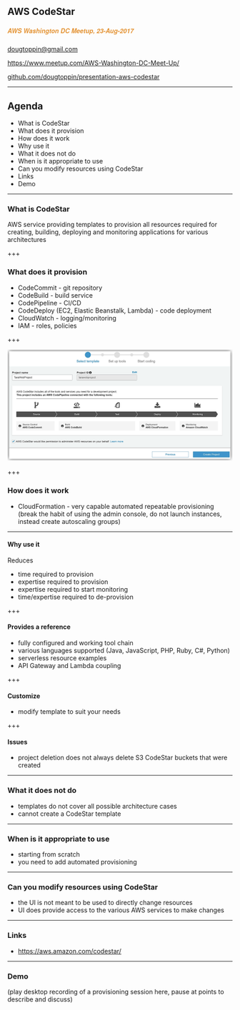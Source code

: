 ## AWS CodeStar
##### <span style="font-family:Helvetica Neue; font-weight:bold"><span style="color:#e49436">AWS Washington DC Meetup, 23-Aug-2017</span>
<span style="color:#e49436">dougtoppin@gmail.com</span>
<span style="color:#e49436">

<a target="_blank" href="https://www.meetup.com/AWS-Washington-DC-Meet-Up/">https://www.meetup.com/AWS-Washington-DC-Meet-Up/</a></span>

<span style="color:#e49436"><a target="_blank"  href="https://github.com/dougtoppin/presentation-aws-codestar">github.com/dougtoppin/presentation-aws-codestar</a></span>

---

## Agenda

* What is CodeStar
* What does it provision
* How does it work
* Why use it
* What it does not do
* When is it appropriate to use
* Can you modify resources using CodeStar
* Links
* Demo

---
### What is CodeStar

AWS service providing templates to provision all resources required for creating, building, deploying and monitoring applications for various architectures

+++
### What does it provision

* CodeCommit - git repository
* CodeBuild - build service
* CodePipeline - CI/CD
* CodeDeploy (EC2, Elastic Beanstalk, Lambda) - code deployment
* CloudWatch - logging/monitoring
* IAM - roles, policies

+++

![Pipeline](assets/AWSCodeStarProjectPipeline.png)

+++
### How does it work

* CloudFormation - very capable automated repeatable provisioning (break the habit of using the admin console, do not launch instances, instead create autoscaling groups)
---
#### Why use it

Reduces
* time required to provision
* expertise required to provision
* expertise required to start monitoring
* time/expertise required to de-provision

+++
#### Provides a reference
* fully configured and working tool chain
* various languages supported (Java, JavaScript, PHP, Ruby, C#, Python)
* serverless resource examples
* API Gateway and Lambda coupling

+++
#### Customize
* modify template to suit your needs

+++
#### Issues
* project deletion does not always delete S3 CodeStar buckets that were created


---
### What it does not do

* templates do not cover all possible architecture cases
* cannot create a CodeStar template

---
### When is it appropriate to use

* starting from scratch
* you need to add automated provisioning


---

### Can you modify resources using CodeStar

* the UI is not meant to be used to directly change resources
* UI does provide access to the various AWS services to make changes

---
### Links
* https://aws.amazon.com/codestar/

---
### Demo

(play desktop recording of a provisioning session here, pause at points to describe and discuss)
